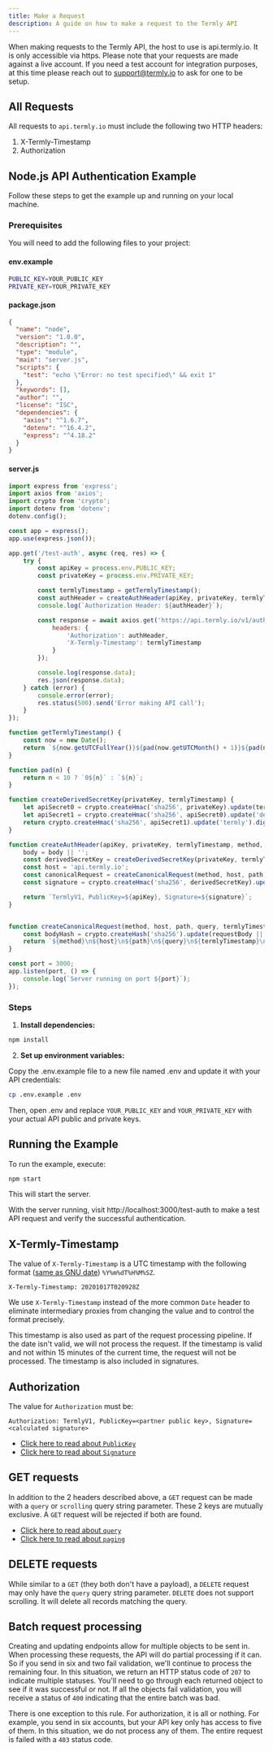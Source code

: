 ```yaml
---
title: Make a Request
description: A guide on how to make a request to the Termly API
---
```


When making requests to the Termly API, the host to use is api.termly.io. It is only accessible via https. Please note that your requests are made against a live account. If you need a test account for integration purposes, at this time please reach out to support@termly.io to ask for one to be setup.

## All Requests
All requests to `api.termly.io` must include the following two HTTP headers:

1. X-Termly-Timestamp
2. Authorization

## Node.js API Authentication Example

Follow these steps to get the example up and running on your local machine.

### Prerequisites

You will need to add the following files to your project:

#### env.example

```bash
PUBLIC_KEY=YOUR_PUBLIC_KEY
PRIVATE_KEY=YOUR_PRIVATE_KEY
```

#### package.json

```json
{
  "name": "node",
  "version": "1.0.0",
  "description": "",
  "type": "module",
  "main": "server.js",
  "scripts": {
    "test": "echo \"Error: no test specified\" && exit 1"
  },
  "keywords": [],
  "author": "",
  "license": "ISC",
  "dependencies": {
    "axios": "^1.6.7",
    "dotenv": "^16.4.2",
    "express": "^4.18.2"
  }
}
```

#### server.js

```javascript
import express from 'express';
import axios from 'axios';
import crypto from 'crypto';
import dotenv from 'dotenv';
dotenv.config();

const app = express();
app.use(express.json());

app.get('/test-auth', async (req, res) => {
    try {
        const apiKey = process.env.PUBLIC_KEY;
        const privateKey = process.env.PRIVATE_KEY;

        const termlyTimestamp = getTermlyTimestamp();
        const authHeader = createAuthHeader(apiKey, privateKey, termlyTimestamp, 'GET', '', '/v1/authn', '');
        console.log(`Authorization Header: ${authHeader}`);

        const response = await axios.get('https://api.termly.io/v1/authn', {
            headers: {
                'Authorization': authHeader,
                'X-Termly-Timestamp': termlyTimestamp
            }
        });

        console.log(response.data);
        res.json(response.data);
    } catch (error) {
        console.error(error);
        res.status(500).send('Error making API call');
    }
});

function getTermlyTimestamp() {
    const now = new Date();
    return `${now.getUTCFullYear()}${pad(now.getUTCMonth() + 1)}${pad(now.getUTCDate())}T${pad(now.getUTCHours())}${pad(now.getUTCMinutes())}${pad(now.getUTCSeconds())}Z`;
}

function pad(n) {
    return n < 10 ? `0${n}` : `${n}`;
}

function createDerivedSecretKey(privateKey, termlyTimestamp) {
    let apiSecret0 = crypto.createHmac('sha256', privateKey).update(termlyTimestamp).digest();
    let apiSecret1 = crypto.createHmac('sha256', apiSecret0).update('default').digest();
    return crypto.createHmac('sha256', apiSecret1).update('termly').digest();
}

function createAuthHeader(apiKey, privateKey, termlyTimestamp, method, body, path, query) {
    body = body || '';
    const derivedSecretKey = createDerivedSecretKey(privateKey, termlyTimestamp);
    const host = 'api.termly.io';
    const canonicalRequest = createCanonicalRequest(method, host, path, query, termlyTimestamp, body);
    const signature = crypto.createHmac('sha256', derivedSecretKey).update(canonicalRequest).digest('hex');

    return `TermlyV1, PublicKey=${apiKey}, Signature=${signature}`;
}


function createCanonicalRequest(method, host, path, query, termlyTimestamp, requestBody) {
    const bodyHash = crypto.createHash('sha256').update(requestBody || '').digest('hex');
    return `${method}\n${host}\n${path}\n${query}\n${termlyTimestamp}\n${bodyHash}`;
}

const port = 3000;
app.listen(port, () => {
    console.log(`Server running on port ${port}`);
});
```
### Steps

1. **Install dependencies:**
``` bash
npm install
```

2. **Set up environment variables:**

Copy the .env.example file to a new file named .env and update it with your API credentials:

``` bash
cp .env.example .env
```
Then, open .env and replace `YOUR_PUBLIC_KEY` and `YOUR_PRIVATE_KEY` with your actual API public and private keys.

## Running the Example
To run the example, execute:

``` bash
npm start
```
This will start the server.

With the server running, visit http://localhost:3000/test-auth to make a test API request and verify the successful authentication.



## X-Termly-Timestamp

The value of `X-Termly-Timestamp` is a UTC timestamp with the following format ([same as GNU date](https://man7.org/linux/man-pages/man1/date.1.html)) `%Y%m%dT%H%M%SZ`.

```X-Termly-Timestamp: 20201017T020928Z```

We use ```X-Termly-Timestamp``` instead of the more common ```Date``` header to eliminate intermediary proxies from changing the value and to control the format precisely.

This timestamp is also used as part of the request processing pipeline. If the date isn't valid, we will not process the request. If the timestamp is valid and not within 15 minutes of the current time, the request will not be processed. The timestamp is also included in signatures.

## Authorization

The value for ```Authorization``` must be:

```Authorization: TermlyV1, PublicKey=<partner public key>, Signature=<calculated signature>```

- [Click here to read about ```PublicKey```](/other/public-key)
- [Click here to read about ```Signature```](/other/signature)

## GET requests

In addition to the 2 headers described above, a ```GET``` request can be made with a ```query``` or ```scrolling``` query string parameter. These 2 keys are mutually exclusive. A ```GET``` request will be rejected if both are found.

- [Click here to read about ```query```](/other/query)
- [Click here to read about ```paging```](/other/results-paging)

## DELETE requests

While similar to a ```GET``` (they both don't have a payload), a ```DELETE``` request may only have the ```query``` query string parameter. ```DELETE``` does not support scrolling. It will delete all records matching the query.

## Batch request processing

Creating and updating endpoints allow for multiple objects to be sent in. When processing these requests, the API will do partial processing if it can. So if you send in six and two fail validation, we'll continue to process the remaining four. In this situation, we return an HTTP status code of ```207``` to indicate multiple statuses. You'll need to go through each returned object to see if it was successful or not. If all the objects fail validation, you will receive a status of ```400``` indicating that the entire batch was bad.

There is one exception to this rule. For authorization, it is all or nothing. For example, you send in six accounts, but your API key only has access to five of them. In this situation, we do not process any of them. The entire request is failed with a ```403``` status code.
